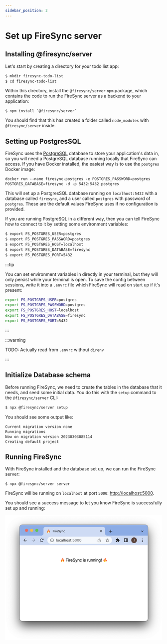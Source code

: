 ```yaml
---
sidebar_position: 2
---
```


# Set up FireSync server

## Installing @firesync/server

Let's start by creating a directory for your todo list app:

```sh
$ mkdir firesync-todo-list
$ cd firesync-todo-list
```

Within this directory, install the `@firesync/server` `npm` package, which contains the code to run the FireSync server as a backend to your application:

```
$ npm install `@firesync/server`
```

You should find that this has created a folder called `node_modules` with `@firesync/server` inside.

## Setting up PostgresSQL

FireSync uses the [PostgreSQL](https://www.postgresql.org/) database to store your application's data in, so you will need a PostgreSQL database running locally that FireSync can access. If you have Docker installed, the easiest way is to use the `postgres` Docker image:

```
docker run --name firesync-postgres -e POSTGRES_PASSWORD=postgres POSTGRES_DATABASE=firesync -d -p 5432:5432 postgres
```

This will set up a PostgresSQL database running on `localhost:5432` with a database called `firesync`, and a user called `postgres` with password of `postgres`. These are the default values FireSync uses if no configuration is provided.

If you are running PostgreSQL in a different way, then you can tell FireSync how to connect to it by setting some environment variables:

```sh
$ export FS_POSTGRES_USER=postgres
$ export FS_POSTGRES_PASSWORD=postgres
$ export FS_POSTGRES_HOST=localhost
$ export FS_POSTGRES_DATABASE=firesync
$ export FS_POSTGRES_PORT=5432
```

:::tip

You can set environment variables in directly in your terminal, but they will only persist while your terminal is open. To save the config between sessions, write it into a `.envrc` file which FireSync will read on start up if it's present:

```sh title=firesync-todo-list/.envrc
export FS_POSTGRES_USER=postgres
export FS_POSTGRES_PASSWORD=postgres
export FS_POSTGRES_HOST=localhost
export FS_POSTGRES_DATABASE=firesync
export FS_POSTGRES_PORT=5432
```

:::

:::warning

TODO: Actually read from `.envrc` without `direnv`

:::

## Initialize Database schema

Before running FireSync, we need to create the tables in the database that it needs, and seed some initial data. You do this with the `setup` command to the `@firesync/server` CLI:

```sh
$ npx @firesync/server setup
```

You should see some output like:

```
Current migration version none
Running migrations
Now on migration version 20230303085114
Creating default project
```

## Running FireSync

With FireSync installed and the database set up, we can run the FireSync server:

```
$ npx @firesync/server server
```

FireSync will be running on `localhost` at port `5000`: [http://localhost:5000](http://localhost:5000).

You should see a success message to let you know FireSync is successfully set up and running:

![Browser window showing FireSync running at localhost:5000](./assets/firesync-running.png)